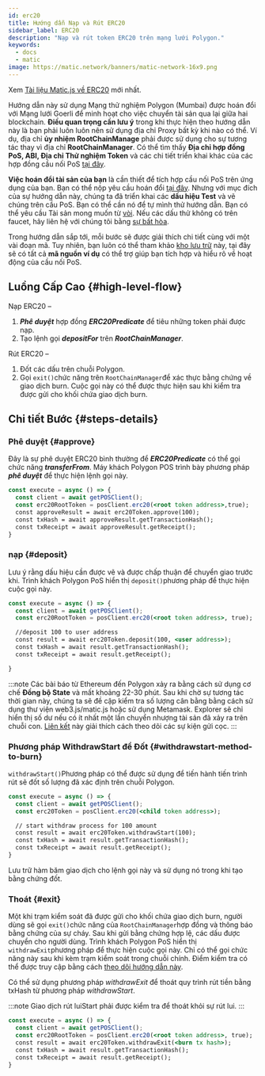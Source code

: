 ```yaml
---
id: erc20
title: Hướng dẫn Nạp và Rút ERC20
sidebar_label: ERC20
description: "Nạp và rút token ERC20 trên mạng lưới Polygon."
keywords:
  - docs
  - matic
image: https://matic.network/banners/matic-network-16x9.png
---
```


Xem [Tài liệu Matic.js về ERC20](https://maticnetwork.github.io/matic.js/docs/pos/erc20/) mới nhất.

Hướng dẫn này sử dụng Mạng thử nghiệm Polygon (Mumbai) được hoán đổi với Mạng lưới Goerli để minh hoạt cho việc chuyển tài sản qua lại giữa hai blockchain. **Điều quan trọng cần lưu ý** trong khi thực hiện theo hướng dẫn này là bạn phải luôn luôn nên sử dụng địa chỉ Proxy bất kỳ khi nào có thể. Ví dụ, địa chỉ **ủy nhiệm RootChainManage** phải được sử dụng cho sự tương tác thay vì địa chỉ **RootChainManager**. Có thể tìm thấy **Địa chỉ hợp đồng PoS, ABI, Địa chỉ Thử nghiệm Token** và các chi tiết triển khai khác của các hợp đồng cầu nối PoS [tại đây](/docs/develop/ethereum-polygon/pos/deployment).

**Việc hoán đổi tài sản của bạn** là cần thiết để tích hợp cầu nối PoS trên ứng dụng của bạn. Bạn có thể nộp yêu cầu hoán đổi [tại đây](/docs/develop/ethereum-polygon/submit-mapping-request). Nhưng với mục đích của sự hướng dẫn này, chúng ta đã triển khai các **dấu hiệu Test** và vẽ chúng trên cầu PoS. Bạn có thể cần nó để tự mình thử hướng dẫn. Bạn có thể yêu cầu Tài sản mong muốn từ [vòi](https://faucet.polygon.technology/). Nếu các dấu thử không có trên faucet, hãy liên hệ với chúng tôi bằng [sự bất hòa](https://discord.com/invite/0xPolygonn).

Trong hướng dẫn sắp tới, mỗi bước sẽ được giải thích chi tiết cùng với một vài đoạn mã. Tuy nhiên, bạn luôn có thể tham khảo [kho lưu trữ](https://github.com/maticnetwork/matic.js/tree/master/examples/pos) này, tại đây sẽ có tất cả **mã nguồn ví dụ** có thể trợ giúp bạn tích hợp và hiểu rõ về hoạt động của cầu nối PoS.

## Luồng Cấp Cao {#high-level-flow}

Nạp ERC20 –

1. **_Phê duyệt_** hợp đồng **_ERC20Predicate_** để tiêu những token phải được nạp.
2. Tạo lệnh gọi **_depositFor_** trên **_RootChainManager_**.

Rút ERC20 –

1. Đốt các dấu trên chuỗi Polygon.
2. Gọi `exit()`chức năng trên `RootChainManager`để xác thực bằng chứng về giao dịch burn. Cuộc gọi này có thể được thực hiện sau khi kiểm tra được gửi cho khối chứa giao dịch burn.

## Chi tiết Bước {#steps-details}

### Phê duyệt {#approve}

Đây là sự phê duyệt ERC20 bình thường để **_ERC20Predicate_** có thể gọi chức năng **_transferFrom_**. Máy khách Polygon POS trình bày phương pháp **_phê duyệt_** để thực hiện lệnh gọi này.

```jsx
const execute = async () => {
  const client = await getPOSClient();
  const erc20RootToken = posClient.erc20(<root token address>,true);
  const approveResult = await erc20Token.approve(100);
  const txHash = await approveResult.getTransactionHash();
  const txReceipt = await approveResult.getReceipt();
}
```

### nạp {#deposit}

Lưu ý rằng dấu hiệu cần được vẽ và được chấp thuận để chuyển giao trước khi. Trình khách Polygon PoS hiển thị `deposit()`phương pháp để thực hiện cuộc gọi này.

```jsx
const execute = async () => {
  const client = await getPOSClient();
  const erc20RootToken = posClient.erc20(<root token address>, true);

  //deposit 100 to user address
  const result = await erc20Token.deposit(100, <user address>);
  const txHash = await result.getTransactionHash();
  const txReceipt = await result.getReceipt();

}
```

:::note
Các bài báo từ Ethereum đến Polygon xảy ra bằng cách sử dụng cơ chế **Đồng bộ State** và mất khoảng 22-30 phút. Sau khi chờ sự tương tác thời gian này, chúng ta sẽ đề cập kiểm tra số lượng cân bằng bằng cách sử dụng thư viện web3.js/matic.js hoặc sử dụng Metamask. Explorer sẽ chỉ hiển thị số dư nếu có ít nhất một lần chuyển nhượng tài sản đã xảy ra trên chuỗi con. [<ins>Liên kết</ins>](/docs/develop/ethereum-polygon/pos/deposit-withdraw-event-pos) này giải thích cách theo dõi các sự kiện gửi cọc.
:::

### Phương pháp WithdrawStart để Đốt {#withdrawstart-method-to-burn}

`withdrawStart()`Phương pháp có thể được sử dụng để tiến hành tiến trình rút sẽ đốt số lượng đã xác định trên chuỗi Polygon.

```jsx
const execute = async () => {
  const client = await getPOSClient();
  const erc20Token = posClient.erc20(<child token address>);

  // start withdraw process for 100 amount
  const result = await erc20Token.withdrawStart(100);
  const txHash = await result.getTransactionHash();
  const txReceipt = await result.getReceipt();
}
```

Lưu trữ hàm băm giao dịch cho lệnh gọi này và sử dụng nó trong khi tạo bằng chứng đốt.

### Thoát {#exit}

Một khi trạm kiểm soát đã được gửi cho khối chứa giao dịch burn, người dùng sẽ gọi `exit()`chức năng của `RootChainManager`hợp đồng và thông báo bằng chứng của sự cháy. Sau khi gửi bằng chứng hợp lệ, các dấu được chuyển cho người dùng. Trình khách Polygon PoS hiển thị `withdrawExit`phương pháp để thực hiện cuộc gọi này. Chỉ có thể gọi chức năng này sau khi kèm trạm kiểm soát trong chuỗi chính. Điểm kiểm tra có thể được truy cập bằng cách [theo dõi hướng dẫn này](/docs/develop/ethereum-polygon/pos/deposit-withdraw-event-pos.md#checkpoint-events).

Có thể sử dụng phương pháp *withdrawExit* để thoát quy trình rút tiền bằng txHash từ phương pháp *withdrawStart*.

:::note
Giao dịch rút luiStart phải được kiểm tra để thoát khỏi sự rút lui.
:::

```jsx
const execute = async () => {
  const client = await getPOSClient();
  const erc20RootToken = posClient.erc20(<root token address>, true);
  const result = await erc20Token.withdrawExit(<burn tx hash>);
  const txHash = await result.getTransactionHash();
  const txReceipt = await result.getReceipt();
}
```
